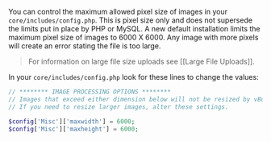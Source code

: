 You can control the maximum allowed pixel size of images in your `core/includes/config.php`. This is pixel size only and does not supersede the limits put in place by PHP or MySQL. A new default installation limits the maximum pixel size of images to 6000 X 6000. Any image with more pixels will create an error stating the file is too large.

> For information on large file size uploads see [[Large File Uploads]].

In your `core/includes/config.php` look for these lines to change the values:

```php
// ******** IMAGE PROCESSING OPTIONS ********
// Images that exceed either dimension below will not be resized by vBulletin.
// If you need to resize larger images, alter these settings.

$config['Misc']['maxwidth'] = 6000;
$config['Misc']['maxheight'] = 6000;
```